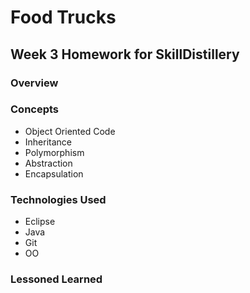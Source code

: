 # Food Trucks
## Week 3 Homework for SkillDistillery
### Overview

### Concepts
- Object Oriented Code
- Inheritance
- Polymorphism
- Abstraction
- Encapsulation

### Technologies Used
- Eclipse
- Java
- Git
- OO

### Lessoned Learned
